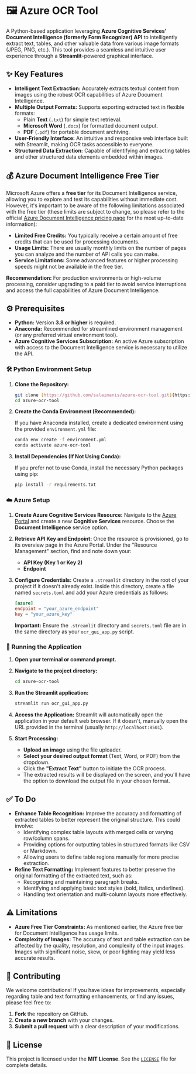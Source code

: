 # 🖼️ Azure OCR Tool

A Python-based application leveraging **Azure Cognitive Services' Document Intelligence (formerly Form Recognizer) API** to intelligently extract text, tables, and other valuable data from various image formats (JPEG, PNG, etc.). This tool provides a seamless and intuitive user experience through a **Streamlit**-powered graphical interface.

## ✨ Key Features

* **Intelligent Text Extraction:** Accurately extracts textual content from images using the robust OCR capabilities of Azure Document Intelligence.
* **Multiple Output Formats:** Supports exporting extracted text in flexible formats:
    * Plain **Text** (`.txt`) for simple text retrieval.
    * **Microsoft Word** (`.docx`) for formatted document output.
    * **PDF** (`.pdf`) for portable document archiving.
* **User-Friendly Interface:** An intuitive and responsive web interface built with Streamlit, making OCR tasks accessible to everyone.
* **Structured Data Extraction:** Capable of identifying and extracting tables and other structured data elements embedded within images.

## 💰 Azure Document Intelligence Free Tier

Microsoft Azure offers a **free tier** for its Document Intelligence service, allowing you to explore and test its capabilities without immediate cost. However, it's important to be aware of the following limitations associated with the free tier (these limits are subject to change, so please refer to the official [Azure Document Intelligence pricing page](https://azure.microsoft.com/en-us/pricing/details/ai-services/document-intelligence/) for the most up-to-date information):

* **Limited Free Credits:** You typically receive a certain amount of free credits that can be used for processing documents.
* **Usage Limits:** There are usually monthly limits on the number of pages you can analyze and the number of API calls you can make.
* **Service Limitations:** Some advanced features or higher processing speeds might not be available in the free tier.

**Recommendation:** For production environments or high-volume processing, consider upgrading to a paid tier to avoid service interruptions and access the full capabilities of Azure Document Intelligence.

## ⚙️ Prerequisites

* **Python:** Version **3.8 or higher** is required.
* **Anaconda:** Recommended for streamlined environment management (or any preferred virtual environment tool).
* **Azure Cognitive Services Subscription:** An active Azure subscription with access to the Document Intelligence service is necessary to utilize the API.

### 🛠️ Python Environment Setup

1.  **Clone the Repository:**

    ```bash
    git clone [https://github.com/salaimanis/azure-ocr-tool.git](https://github.com/salaimanis/azure-ocr-tool.git)
    cd azure-ocr-tool
    ```

2.  **Create the Conda Environment (Recommended):**

    If you have Anaconda installed, create a dedicated environment using the provided `environment.yml` file:

    ```bash
    conda env create -f environment.yml
    conda activate azure-ocr-tool
    ```

3.  **Install Dependencies (If Not Using Conda):**

    If you prefer not to use Conda, install the necessary Python packages using pip:

    ```bash
    pip install -r requirements.txt
    ```

### ☁️ Azure Setup

1.  **Create Azure Cognitive Services Resource:** Navigate to the [Azure Portal](https://portal.azure.com/) and create a new **Cognitive Services** resource. Choose the **Document Intelligence** service option.

2.  **Retrieve API Key and Endpoint:** Once the resource is provisioned, go to its overview page in the Azure Portal. Under the "Resource Management" section, find and note down your:
    * **API Key (Key 1 or Key 2)**
    * **Endpoint**

3.  **Configure Credentials:** Create a `.streamlit` directory in the root of your project if it doesn't already exist. Inside this directory, create a file named `secrets.toml` and add your Azure credentials as follows:

    ```toml
    [azure]
    endpoint = "your_azure_endpoint"
    key = "your_azure_key"
    ```

    **Important:** Ensure the `.streamlit` directory and `secrets.toml` file are in the same directory as your `ocr_gui_app.py` script.

### 🚀 Running the Application

1.  **Open your terminal or command prompt.**

2.  **Navigate to the project directory:**

    ```bash
    cd azure-ocr-tool
    ```

3.  **Run the Streamlit application:**

    ```bash
    streamlit run ocr_gui_app.py
    ```

4.  **Access the Application:** Streamlit will automatically open the application in your default web browser. If it doesn't, manually open the URL provided in the terminal (usually `http://localhost:8501`).

5.  **Start Processing:**
    * **Upload an image** using the file uploader.
    * **Select your desired output format** (Text, Word, or PDF) from the dropdown.
    * Click the **"Extract Text"** button to initiate the OCR process.
    * The extracted results will be displayed on the screen, and you'll have the option to download the output file in your chosen format.

## ✅ To Do

* **Enhance Table Recognition:** Improve the accuracy and formatting of extracted tables to better represent the original structure. This could involve:
    * Identifying complex table layouts with merged cells or varying row/column spans.
    * Providing options for outputting tables in structured formats like CSV or Markdown.
    * Allowing users to define table regions manually for more precise extraction.
* **Refine Text Formatting:** Implement features to better preserve the original formatting of the extracted text, such as:
    * Recognizing and maintaining paragraph breaks.
    * Identifying and applying basic text styles (bold, italics, underlines).
    * Handling text orientation and multi-column layouts more effectively.

## ⚠️ Limitations

* **Azure Free Tier Constraints:** As mentioned earlier, the Azure free tier for Document Intelligence has usage limits.
* **Complexity of Images:** The accuracy of text and table extraction can be affected by the quality, resolution, and complexity of the input images. Images with significant noise, skew, or poor lighting may yield less accurate results.

## 🤝 Contributing

We welcome contributions! If you have ideas for improvements, especially regarding table and text formatting enhancements, or find any issues, please feel free to:

1.  **Fork** the repository on GitHub.
2.  **Create a new branch** with your changes.
3.  **Submit a pull request** with a clear description of your modifications.

## 📄 License

This project is licensed under the **MIT License**. See the [`LICENSE`](LICENSE) file for complete details.
